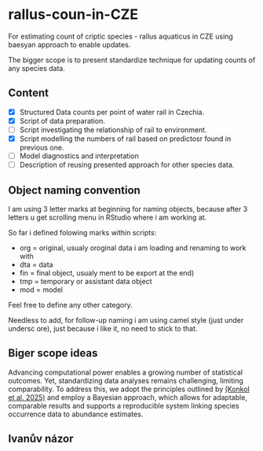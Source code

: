 # rallus-coun-in-CZE
For estimating count of criptic species - rallus aquaticus in CZE using baesyan approach to enable updates.

The bigger scope is to present standardize technique for updating counts of any species data. 

## Content

- [x] Structured Data counts per point of water rail in Czechia.
- [x] Script of data preparation.
- [ ] Script investigating the relationship of rail to environment.
- [x] Script modelling the numbers of rail based on predictosr found in previous one.
- [ ] Model diagnostics and interpretation
- [ ] Description of reusing presented approach for other species data.

## Object naming convention

I am using 3 letter marks at beginning for naming objects, because after 3
letters u get scrolling menu in RStudio where i am working at.

So far i defined folowing marks within scripts:
* org = original, usualy oroginal data i am loading and renaming to work with
* dta = data
* fin = final object, usualy ment to be export at the end)
* tmp = temporary or assistant data object
* mod = model

Feel free to define any other category.

Needless to add, for follow-up naming i am using camel style (just under undersc
ore), just because i like it, no need to stick to that.

## Biger scope ideas

Advancing computational power enables a growing number of statistical outcomes.
Yet, standardizing data analyses remains challenging, limiting comparability. 
To address this, we adopt the principles outlined by [(Konkol et al. 2025)](https://open-research-europe.ec.europa.eu/articles/5-123)
and employ a Bayesian approach, which allows for adaptable, comparable results and
supports a reproducible system linking species occurrence data to abundance estimates.

## Ivanův názor


